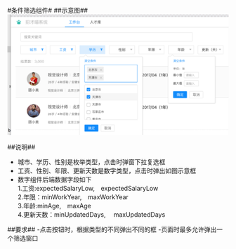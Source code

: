 #条件筛选组件#
##示意图##
![MacDown FilterBar](filterBar.png)


##说明##
- 城市、学历、性别是枚举类型，点击时弹窗下拉复选框
- 工资、性别、年限、更新天数是数字类型，点击时弹出如图示意框
- 数字组件后端数据字段如下 <br/>
   1.工资:expectedSalaryLow,&emsp;expectedSalaryLow<br/>
   2.年限：minWorkYear,&emsp;maxWorkYear<br/>
   3.年龄:minAge,&emsp;maxAge<br/>
   4.更新天数：minUpdatedDays, &emsp;maxUpdatedDays<br/>
   
   

##要求##
-点击按钮时，根据类型的不同弹出不同的框
-页面时最多允许弹出一个筛选窗口
